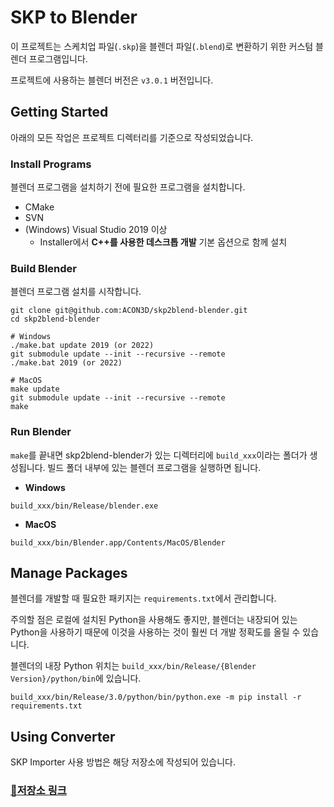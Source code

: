 # SKP to Blender

이 프로젝트는 스케치업 파일(`.skp`)을 블렌더 파일(`.blend`)로 변환하기 위한 커스텀 블렌더 프로그램입니다.

프로젝트에 사용하는 블렌더 버전은 `v3.0.1` 버전입니다.

## Getting Started

아래의 모든 작업은 프로젝트 디렉터리를 기준으로 작성되었습니다.

### Install Programs

블렌더 프로그램을 설치하기 전에 필요한 프로그램을 설치합니다.

- CMake
- SVN
- (Windows) Visual Studio 2019 이상
  - Installer에서 **C++를 사용한 데스크톱 개발** 기본 옵션으로 함께 설치

### Build Blender

블렌더 프로그램 설치를 시작합니다.

```shell
git clone git@github.com:ACON3D/skp2blend-blender.git
cd skp2blend-blender

# Windows
./make.bat update 2019 (or 2022)
git submodule update --init --recursive --remote
./make.bat 2019 (or 2022)

# MacOS
make update
git submodule update --init --recursive --remote
make
```

### Run Blender

`make`를 끝내면 skp2blend-blender가 있는 디렉터리에 `build_xxx`이라는 폴더가 생성됩니다. 빌드 폴더 내부에 있는 블렌더 프로그램을 실행하면 됩니다.

- **Windows**

```shell
build_xxx/bin/Release/blender.exe
```

- **MacOS**

```shell
build_xxx/bin/Blender.app/Contents/MacOS/Blender
```

## Manage Packages

블렌더를 개발할 때 필요한 패키지는 `requirements.txt`에서 관리합니다.

주의할 점은 로컬에 설치된 Python을 사용해도 좋지만, 블렌더는 내장되어 있는 Python을 사용하기 때문에 이것을 사용하는 것이 훨씬 더 개발 정확도를 올릴 수 있습니다.

블렌더의 내장 Python 위치는 `build_xxx/bin/Release/{Blender Version}/python/bin`에 있습니다.

```shell
build_xxx/bin/Release/3.0/python/bin/python.exe -m pip install -r requirements.txt
```

## Using Converter

SKP Importer 사용 방법은 해당 저장소에 작성되어 있습니다.

### [🔗저장소 링크](https://github.com/ACON3D/skp2blend-importer)
